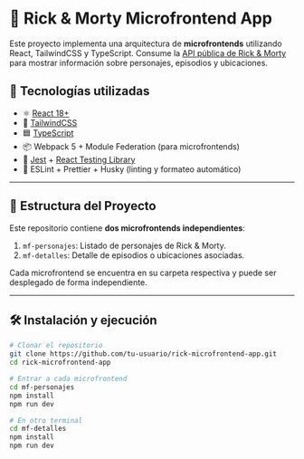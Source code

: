# 🧪 Rick & Morty Microfrontend App

Este proyecto implementa una arquitectura de **microfrontends** utilizando React, TailwindCSS y TypeScript. Consume la [API pública de Rick & Morty](https://rickandmortyapi.com/) para mostrar información sobre personajes, episodios y ubicaciones.

## 🚀 Tecnologías utilizadas

- ⚛️ [React 18+](https://reactjs.org/)
- 💅 [TailwindCSS](https://tailwindcss.com/)
- 🟦 [TypeScript](https://www.typescriptlang.org/)
- 📦 Webpack 5 + Module Federation (para microfrontends)
- 🧪 [Jest](https://jestjs.io/) + [React Testing Library](https://testing-library.com/)
- 🧼 ESLint + Prettier + Husky (linting y formateo automático)

---

## 📁 Estructura del Proyecto

Este repositorio contiene **dos microfrontends independientes**:

1. `mf-personajes`: Listado de personajes de Rick & Morty.
2. `mf-detalles`: Detalle de episodios o ubicaciones asociadas.

Cada microfrontend se encuentra en su carpeta respectiva y puede ser desplegado de forma independiente.

---

## 🛠️ Instalación y ejecución

```bash
# Clonar el repositorio
git clone https://github.com/tu-usuario/rick-microfrontend-app.git
cd rick-microfrontend-app

# Entrar a cada microfrontend
cd mf-personajes
npm install
npm run dev

# En otro terminal
cd mf-detalles
npm install
npm run dev

